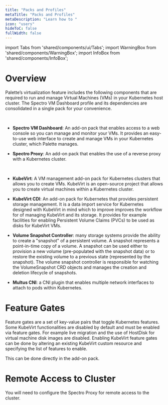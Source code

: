 ```yaml
---
title: "Packs and Profiles"
metaTitle: "Packs and Profiles"
metaDescription: "Learn how to "
icon: "users"
hideToC: false
fullWidth: false
---
```


import Tabs from 'shared/components/ui/Tabs';
import WarningBox from 'shared/components/WarningBox';
import InfoBox from 'shared/components/InfoBox';



# Overview

Palette’s virtualization feature includes the following components that are required to run and manage Virtual Machines (VMs) in your Kubernetes host cluster. The Spectro VM Dashboard profile and its dependencies are consolidated in a single pack for your convenience. 

<br />

- **Spectro VM Dashboard**: An add-on pack that enables access to a web console so you can manage and monitor your VMs. It provides an easy-to-use web interface to create and manage VMs in your Kubernetes cluster, which Palette manages.


- **Spectro Proxy**: An add-on pack that enables the use of a reverse proxy with a Kubernetes cluster.

 <br />

- **KubeVirt**: A VM management add-on pack for Kubernetes clusters that allows you to create VMs. KubeVirt is an open-source project that allows you to create virtual machines within a Kubernetes cluster.


- **KubeVirt CDI**: An add-on pack for Kubernetes that provides persistent storage
management. It is a data import service for Kubernetes designed with KubeVirt in mind which  to improve improves the workflow for of managing KubeVirt and its storage. It provides for example facilities for enabling Persistent Volume Claims (PVCs) to be used as disks for KubeVirt VMs.


- **Volume Snapshot Controller**: many storage systems provide the ability to create a "snapshot" of a persistent volume. A snapshot represents a point-in-time copy of a volume. A snapshot can be used either to provision a new volume (pre-populated with the snapshot data) or to restore the existing volume to a previous state (represented by the snapshot). The volume snapshot controller is responsible for watching the VolumeSnapshot CRD objects and manages the creation and deletion lifecycle of snapshots.


- **Multus CNI**: a CNI plugin that enables multiple network interfaces to attach to pods within Kubernetes.


# Feature Gates

Feature gates are a set of key-value pairs that toggle Kubernetes features. Some KubeVirt functionalities are disabled by default and must be enabled via feature gates. For example live migration and the use of HostDisk for virtual machine disk images are disabled. Enabling KubeVirt feature gates can be done by altering an existing KubeVirt custom resource and specifying the list of features to enable.

This can be done directly in the add-on pack.

# Remote Access to Cluster

You will need to configure the Spectro Proxy for remote access to the cluster.
